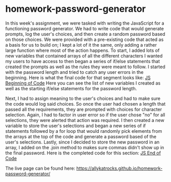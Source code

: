 # homework-password-generator
In this week's assignment, we were tasked with writing the JavaScript for a functioning password generator. We had to write code that would generate prompts, log the user's choices, and then create a random password based on those choices. We were provided with a pre-existing code that acted as a basis for us to build on; I kept a lot of it the same, only adding a rather large function where most of the action happens. To start, I added lots of new variables that contained arrays of all the different characters I wanted my users to have access to then began a series of if/else statements that created the prompts as well as the rules they were meant to follow. I started with the password length and tried to catch any user errors in the beginning. Here is what the final code for that segment looks like:
[JS Beginning of Code](./images/code.png)
Here you can see the list of new variables I created as well as the starting if/else statements for the password length.

Next, I had to assign meaning to the user's choices and had to make sure the code would log said choices. So once the user had chosen a length that passed all the requirements, they are prompted with choices for character selection. Again, I had to factor in user error so if the user chose "no" for all selections, they were alerted that action was required. I then created a new variable to store the user's selections and began a new series of if statements followed by a for loop that would randomly pick elements from the arrays at the top of the code and generate a password based of the user's selections. Lastly, since I decided to store the new password in an array, I added on the .join method to makes sure commas didn't show up in the final password. Here is the completed code for this section:
[JS End of Code](./images/bottom.png)

The live page can be found here: https://allykatrocks.github.io/homework-password-generator/



